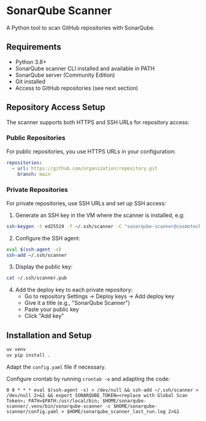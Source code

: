 # SonarQube Scanner

A Python tool to scan GitHub repositories with SonarQube.

## Requirements

- Python 3.8+
- SonarQube scanner CLI installed and available in PATH
- SonarQube server (Community Edition)
- Git installed
- Access to GitHub repositories (see next section)

## Repository Access Setup

The scanner supports both HTTPS and SSH URLs for repository access:

### Public Repositories

For public repositories, you use HTTPS URLs in your configuration:
```yaml
repositories:
  - url: https://github.com/organization/repository.git
    branch: main
```

### Private Repositories

For private repositories, use SSH URLs and set up SSH access:

1. Generate an SSH key in the VM where the scanner is installed, e.g:
```bash
ssh-keygen -t ed25519 -f ~/.ssh/scanner -C "sonarqube-scanner@cosmotech.com"
```

2. Configure the SSH agent:
```bash
eval $(ssh-agent -s)
ssh-add ~/.ssh/scanner
```

3. Display the public key:
```bash
cat ~/.ssh/scanner.pub
```

4. Add the deploy key to each private repository:
   - Go to repository Settings → Deploy keys → Add deploy key
   - Give it a title (e.g., "SonarQube Scanner")
   - Paste your public key
   - Click "Add key"


## Installation and Setup

```bash
uv venv
uv pip install .
```

Adapt the `config.yaml` file if necessary.

Configure crontab by running `crontab -e` and adapting the code:

```
0 0 * * * eval $(ssh-agent -s) > /dev/null && ssh-add ~/.ssh/scanner > /dev/null 2>&1 && export SONARQUBE_TOKEN=<replace with Global Scan Token>; PATH=$PATH:/usr/local/bin; $HOME/sonarqube-scanner/.venv/bin/sonarqube-scanner -c $HOME/sonarqube-scanner/config.yaml > $HOME/sonarqube_scanner_last_run.log 2>&1
```